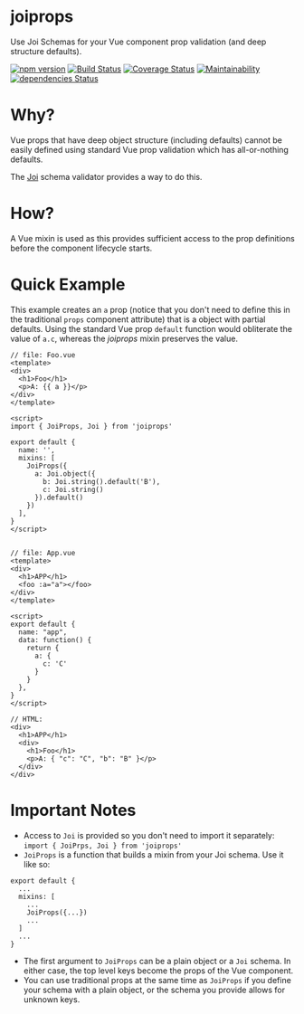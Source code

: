 # joiprops
Use Joi Schemas for your Vue component prop validation (and deep structure defaults).

[![npm version](https://badge.fury.io/js/joiprops.svg)](https://badge.fury.io/js/joiprops)
[![Build Status](https://travis-ci.com/rjrodger/joiprops.svg?branch=main)](https://travis-ci.com/rjrodger/joiprops)
[![Coverage Status](https://coveralls.io/repos/github/rjrodger/joiprops/badge.svg?branch=main)](https://coveralls.io/github/rjrodger/joiprops?branch=main)
[![Maintainability](https://api.codeclimate.com/v1/badges/29eef52f3d37f09a2d26/maintainability)](https://codeclimate.com/github/rjrodger/joiprops/maintainability)
[![dependencies Status](https://david-dm.org/rjrodger/joiprops/status.svg)](https://david-dm.org/rjrodger/joiprops)


# Why?

Vue props that have deep object structure (including defaults) cannot
be easily defined using standard Vue prop validation which has
all-or-nothing defaults.

The [Joi](https://joi.dev/) schema validator provides a way to do this.


# How?

A Vue mixin is used as this provides sufficient access to the prop
definitions before the component lifecycle starts.


# Quick Example

This example creates an `a` prop (notice that you don't need to define
this in the traditional `props` component attribute) that is a object
with partial defaults. Using the standard Vue prop `default` function
would obliterate the value of `a.c`, whereas the _joiprops_ mixin
preserves the value.

```
// file: Foo.vue
<template>
<div>
  <h1>Foo</h1>
  <p>A: {{ a }}</p>
</div>
</template>

<script>
import { JoiProps, Joi } from 'joiprops'

export default {
  name: '',
  mixins: [
    JoiProps({
      a: Joi.object({
        b: Joi.string().default('B'),
        c: Joi.string()
      }).default()
    })
  ],
}
</script>


// file: App.vue
<template>
<div>
  <h1>APP</h1>
  <foo :a="a"></foo>
</div>
</template>

<script>
export default {
  name: "app",
  data: function() {
    return {
      a: {
        c: 'C'
      }
    }
  },
}
</script>

// HTML:
<div>
  <h1>APP</h1>
  <div>
    <h1>Foo</h1>
    <p>A: { "c": "C", "b": "B" }</p>
  </div>
</div>
```

# Important Notes

* Access to `Joi` is provided so you don't need to import it separately: `import { JoiPrps, Joi } from 'joiprops'`
* `JoiProps` is a function that builds a mixin from your Joi schema. Use it like so:
```
export default {
  ...
  mixins: [
    ...
    JoiProps({...})
    ...
  ]
  ...
}
```
* The first argument to `JoiProps` can be a plain object or a `Joi` schema. In either case, the top level keys become the props of the Vue component.
* You can use traditional props at the same time as `JoiProps` if you define your schema with a plain object, or the schema you provide allows for unknown keys.


